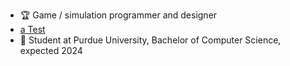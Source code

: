 - 🏆 Game / simulation programmer and designer
- [a Test](https://github.com/user/repo/blob/branch/other_file.md)
- 🏫 Student at Purdue University, Bachelor of Computer Science, expected 2024
